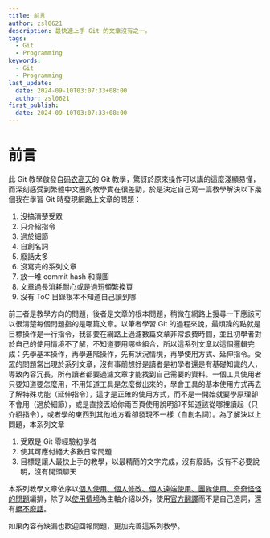 ```yaml
---
title: 前言
author: zsl0621
description: 最快速上手 Git 的文章沒有之一。
tags:
  - Git
  - Programming
keywords:
  - Git
  - Programming
last_update:
  date: 2024-09-10T03:07:33+08:00
  author: zsl0621
first_publish:
  date: 2024-09-10T03:07:33+08:00
---
```


# 前言

此 Git 教學啟發自[码农高天](https://www.youtube.com/watch?v=uj8hjLyEBmU)的 Git 教學，驚訝於原來操作可以講的這麼淺顯易懂，而深刻感受到繁體中文圈的教學實在很差勁，於是決定自己寫一篇教學解決以下幾個我在學習 Git 時發現網路上文章的問題：

1. 沒搞清楚受眾
2. 只介紹指令
3. 過於細節
4. 自創名詞
5. 廢話太多
6. 沒寫完的系列文章
7. 放一堆 commit hash 和擷圖
8. 文章過長消耗耐心或是過短頻繁換頁
9. 沒有 ToC 目錄根本不知道自己讀到哪

前三者是教學方向的問題，後者是文章的根本問題，稍微在網路上搜尋一下應該可以很清楚每個問題指的是哪篇文章。以筆者學習 Git 的過程來說，最煩躁的點就是目標操作是一行指令，我卻要在網路上過濾數篇文章非常浪費時間，並且初學者對於自己的使用情境不了解，不知道要用哪些組合，所以這系列文章以這個邏輯完成：先學基本操作，再學進階操作，先有狀況情境，再學使用方式、延伸指令。受眾的問題常出現於系列文章，沒有事前想好是讀者是初學者還是有基礎知識的人，導致內容冗長，所有讀者都要過濾文章才能找到自己需要的資料。一個工具使用者只要知道要怎麼用，不用知道工具是怎麼做出來的，學會工具的基本使用方式再去了解特殊功能（延伸指令），這才是正確的使用方式，而不是一開始就要學原理卻不會用（過於細節），或是直接丟給你兩百頁使用說明卻不知道該從哪裡讀起（只介紹指令），或者學的東西到其他地方看卻發現不一樣（自創名詞）。為了解決以上問題，本系列文章

1. 受眾是 Git 零經驗初學者
2. 使其可應付絕大多數日常問題
3. 目標是讓人最快上手的教學，以最精簡的文字完成，沒有廢話，沒有不必要說明，沒有開頭聊天

本系列教學文章依序以<u>個人使用、個人修改、個人遠端使用、團隊使用、奇奇怪怪的問題</u>編排，除了以<u>使用情境</u>為主軸介紹以外，使用[官方翻譯](https://git-scm.com/book/zh/v2)而不是自己造詞，還有<u>絕不廢話</u>。

如果內容有缺漏也歡迎回報問題，更加完善這系列教學。
